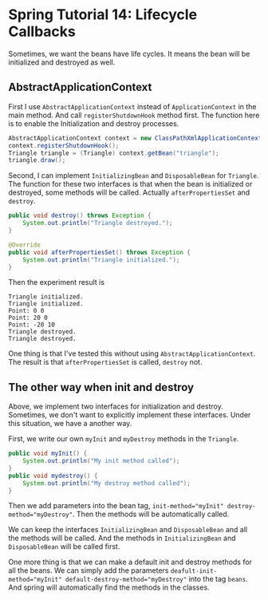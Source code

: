 # Spring Tutorial 14: Lifecycle Callbacks

Sometimes, we want the beans have life cycles. It means the bean will be initialized and destroyed as well.

## AbstractApplicationContext

First I use `AbstractApplicationContext` instead of `ApplicationContext` in the main method. And call `registerShutdownHook` method first. The function here is to enable the Initialization and destroy processes.

```java
AbstractApplicationContext context = new ClassPathXmlApplicationContext("spring.xml");
context.registerShutdownHook();
Triangle triangle = (Triangle) context.getBean("triangle");
triangle.draw();
```

Second, I can implement `InitializingBean` and `DisposableBean` for `Triangle`. The function for
these two interfaces is that when the bean is initialized or destroyed, some methods will be called.
Actually `afterPropertiesSet` and `destroy`.

```java
public void destroy() throws Exception {
    System.out.println("Triangle destroyed.");
}

@Override
public void afterPropertiesSet() throws Exception {
    System.out.println("Triangle initialized.");
}
```
Then the experiment result is
```text
Triangle initialized.
Triangle initialized.
Point: 0 0
Point: 20 0
Point: -20 10
Triangle destroyed.
Triangle destroyed.
```

One thing is that I've tested this without using `AbstractApplicationContext`. The result is that
`afterPropertiesSet` is called, `destroy` not.


## The other way when init and destroy

Above, we implement two interfaces for initialization and destroy. Sometimes, we don't want to
explicitly implement these interfaces. Under this situation, we have a another way.

First, we write our own `myInit` and `myDestroy` methods in the `Triangle`.

```java
public void myInit() {
    System.out.println("My init method called");
}
public void mydestroy() {
    System.out.println("My destroy method called");
}
```
Then we add parameters into the bean tag, `init-method="myInit" destroy-method="myDestroy"`. Then
the methods will be automatically called.

We can keep the interfaces `InitializingBean` and `DisposableBean` and all
the methods will be called. And the methods in `InitializingBean` and `DisposableBean` will be
called first.

One more thing is that we can make a default init and destroy methods for all the beans. We can
simply add the parameters `deafult-init-method="myInit" default-destroy-method="myDestroy"` into the
tag `beans`. And spring will automatically find the methods in the classes.
